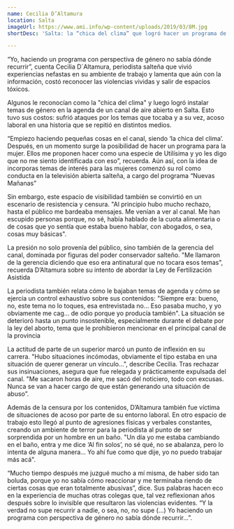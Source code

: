 ```yaml
---
name: Cecilia D’Altamura
location: Salta
imageUrl: https://www.ami.info/wp-content/uploads/2019/03/8M.jpg
shortDesc: 'Salta: la “chica del clima” que logró hacer un programa de género'

---
```




“Yo, haciendo un programa con perspectiva de género no sabía dónde recurrir”, cuenta Cecilia D´Altamura, periodista salteña que vivió experiencias nefastas en su ambiente de trabajo y lamenta que aún con la información, costó reconocer las violencias vividas y salir de espacios tóxicos.


Algunos le reconocían como la "chica del clima" y luego logró instalar temas de género en la agenda de un canal de aire abierto en Salta. Esto tuvo sus costos: sufrió ataques por los temas que tocaba y a su vez, acoso laboral en una historia que se repitió en distintos medios.

“Empiezo haciendo pequeñas cosas en el canal, siendo ‘la chica del clima’. Después, en un momento surge la posibilidad de hacer un programa para la mujer. Ellos me proponen hacer como una especie de Utilísima y yo les digo que no me siento identificada con eso”, recuerda. Aún así, con la idea de incorporas temas de interés para las mujeres comenzó su rol como conducta en la televisión abierta salteña, a cargo del programa “Nuevas Mañanas”


Sin embargo, este espacio de visibilidad también se convirtió en un escenario de resistencia y censura. "Al principio hubo mucho rechazo, hasta el público me bardeaba mensajes. Me venían a ver al canal. Me han escupido personas porque, no sé, había hablado de la cuota alimentaria o de cosas que yo sentía que estaba bueno hablar, con abogados, o sea, cosas muy básicas".

La presión no solo provenía del público, sino también de la gerencia del canal, dominada por figuras del poder conservador salteño. "Me llamaron de la gerencia diciendo que eso era antinatural que no tocara esos temas", recuerda D’Altamura sobre su intento de abordar la Ley de Fertilización Asistida

La periodista también relata cómo le bajaban temas de agenda y cómo se ejercía un control exhaustivo sobre sus contenidos: "Siempre era: bueno, no, este tema no lo toques, esa entrevistada no… Eso pasaba mucho, y yo obviamente me cag… de odio porque yo producía también". La situación se deterioró hasta un punto insostenible, especialmente durante el debate por la ley del aborto, tema que le prohibieron mencionar en el principal canal de la provincia


La actitud de parte de un superior marcó un punto de inflexión en su carrera. "Hubo situaciones incómodas, obviamente el tipo estaba en una situación de querer generar un vínculo…", describe Cecilia. Tras rechazar sus insinuaciones, asegura que fue relegada y prácticamente expulsada del canal. "Me sacaron horas de aire, me sacó del noticiero, todo con excusas. Nunca se van a hacer cargo de que están generando una situación de abuso”.


Además de la censura por los contenidos, D’Altamura también fue víctima de situaciones de acoso por parte de su entorno laboral. En otro espacio de trabajo esto llegó al punto de agresiones físicas y verbales constantes, creando un ambiente de terror para la periodista al punto de ser sorprendida por un hombre en un baño. "Un día yo me estaba cambiando en el baño, entra y me dice ‘Al fin solos’, no sé qué, no se abalanza, pero lo intenta de alguna manera... Yo ahí fue como que dije, yo no puedo trabajar más acá".


“Mucho tiempo después me juzgué mucho a mí misma, de haber sido tan boluda, porque yo no sabía cómo reaccionar y me terminaba riendo de ciertas cosas que eran totalmente abusivas”, dice. Sus palabras hacen eco en la experiencia de muchas otras colegas que, tal vez reflexionan años después sobre lo invisible que resultaron las violencias evidentes. “Y la verdad no supe recurrir a nadie, o sea, no, no supe (...) Yo haciendo un programa con perspectiva de género no sabía dónde recurrir…”. 





